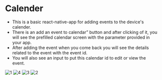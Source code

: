 # Calender

- This is a basic react-native-app for adding events to the device's calender.
- There is an add an event to calendar” button and after clicking of it, you will see the prefilled calendar screen with the parameter provided in your app.
- After adding the event when you come back you will see the details related to the event with the event id. 
- You will also see an input to put this calendar id to edit or view the event.



![1](https://user-images.githubusercontent.com/65386044/90219030-d579b900-de22-11ea-8b29-24cb03925862.jpeg)
![4](https://user-images.githubusercontent.com/65386044/90219037-d7437c80-de22-11ea-83bc-95206774354f.jpeg)
![3](https://user-images.githubusercontent.com/65386044/90219040-d874a980-de22-11ea-9b0b-435a711941bd.jpeg)
![2](https://user-images.githubusercontent.com/65386044/90219041-d90d4000-de22-11ea-9d43-33ec204b7221.jpeg)
